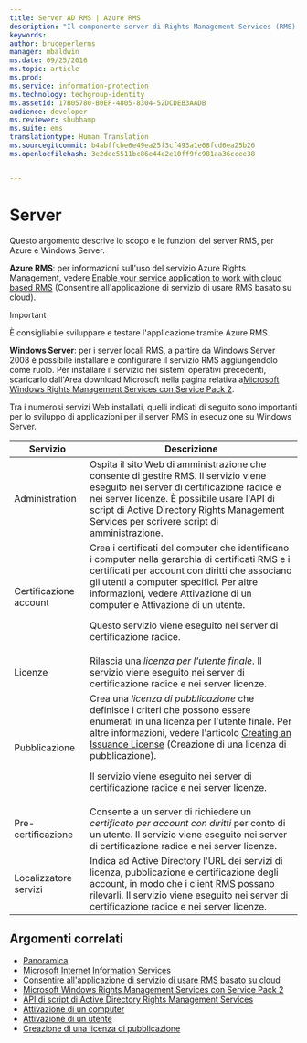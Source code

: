```yaml
---
title: Server AD RMS | Azure RMS
description: "Il componente server di Rights Management Services (RMS) è implementato da un set di servizi Web in esecuzione in Microsoft Internet Information Services."
keywords: 
author: bruceperlerms
manager: mbaldwin
ms.date: 09/25/2016
ms.topic: article
ms.prod: 
ms.service: information-protection
ms.technology: techgroup-identity
ms.assetid: 17B05780-B0EF-4805-8304-52DCDEB3AADB
audience: developer
ms.reviewer: shubhamp
ms.suite: ems
translationtype: Human Translation
ms.sourcegitcommit: b4abffcbe6e49ea25f3cf493a1e68fcd6ea25b26
ms.openlocfilehash: 3e2dee5511bc86e44e2e10ff9fc981aa36ccee38


---
```


# Server

Questo argomento descrive lo scopo e le funzioni del server RMS, per Azure e Windows Server.

**Azure RMS**: per informazioni sull'uso del servizio Azure Rights Management, vedere [Enable your service application to work with cloud based RMS](how-to-use-file-api-with-aadrm-cloud.md) (Consentire all'applicazione di servizio di usare RMS basato su cloud).

> [!IMPORTANT] 
> È consigliabile sviluppare e testare l'applicazione tramite Azure RMS.

**Windows Server**: per i server locali RMS, a partire da Windows Server 2008 è possibile installare e configurare il servizio RMS aggiungendolo come ruolo. Per installare il servizio nei sistemi operativi precedenti, scaricarlo dall'Area download Microsoft nella pagina relativa a[Microsoft Windows Rights Management Services con Service Pack 2](http://www.microsoft.com/download/en/details.aspx?id=4909).

Tra i numerosi servizi Web installati, quelli indicati di seguito sono importanti per lo sviluppo di applicazioni per il server RMS in esecuzione su Windows Server.

| Servizio | Descrizione |
|---------|-------------|
| Administration | Ospita il sito Web di amministrazione che consente di gestire RMS. Il servizio viene eseguito nei server di certificazione radice e nei server licenze. È possibile usare l'API di script di Active Directory Rights Management Services per scrivere script di amministrazione.|
| Certificazione account |Crea i certificati del computer che identificano i computer nella gerarchia di certificati RMS e i certificati per account con diritti che associano gli utenti a computer specifici. Per altre informazioni, vedere Attivazione di un computer e Attivazione di un utente.<p><p>Questo servizio viene eseguito nel server di certificazione radice. |
|Licenze | Rilascia una *licenza per l'utente finale*. Il servizio viene eseguito nei server di certificazione radice e nei server licenze.|
|Pubblicazione | Crea una *licenza di pubblicazione* che definisce i criteri che possono essere enumerati in una licenza per l'utente finale. Per altre informazioni, vedere l'articolo [Creating an Issuance License](https://msdn.microsoft.com/library/Aa362355) (Creazione di una licenza di pubblicazione).<p><p>Il servizio viene eseguito nei server di certificazione radice e nei server licenze.|
|Pre-certificazione | Consente a un server di richiedere un *certificato per account con diritti* per conto di un utente. Il servizio viene eseguito nei server di certificazione radice e nei server licenze.|
|Localizzatore servizi | Indica ad Active Directory l'URL dei servizi di licenza, pubblicazione e certificazione degli account, in modo che i client RMS possano rilevarli. Il servizio viene eseguito nei server di certificazione radice e nei server licenze.|

## Argomenti correlati ##
* [Panoramica](ad-rms-overview.md)
* [Microsoft Internet Information Services](http://www.iis.net/overview)
* [Consentire all'applicazione di servizio di usare RMS basato su cloud](how-to-use-file-api-with-aadrm-cloud.md)
* [Microsoft Windows Rights Management Services con Service Pack 2](http://www.microsoft.com/download/en/details.aspx?id=4909)
* [API di script di Active Directory Rights Management Services](https://msdn.microsoft.com/library/Bb968797)
* [Attivazione di un computer](https://msdn.microsoft.com/library/Cc530377)
* [Attivazione di un utente](https://msdn.microsoft.com/library/Cc530378)
* [Creazione di una licenza di pubblicazione](https://msdn.microsoft.com/library/Aa362355)

 

 



<!--HONumber=Sep16_HO5-->


